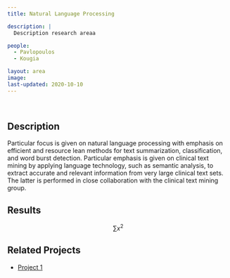 ```yaml
---
title: Natural Language Processing

description: |
  Description research areaa

people:
  - Pavlopoulos
  - Kougia

layout: area
image: 
last-updated: 2020-10-10
---
```


<br>

## Description

Particular focus is given on natural language processing with emphasis on efficient and resource lean methods for text summarization, classification, and word burst detection. Particular emphasis is given on clinical text mining by applying language technology, such as semantic analysis, to extract accurate and relevant information from very large clinical text sets. The latter is performed in close collaboration with the clinical text mining group.

## Results

$$ \sum{x^2} $$

## Related Projects

- [Project 1](../_projects/extremum.md)
